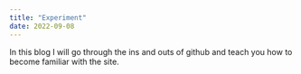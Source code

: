 ```yaml
---
title: "Experiment"
date: 2022-09-08
---
```


In this blog I will go through the ins and outs of github and teach you how to become familiar with the site.
